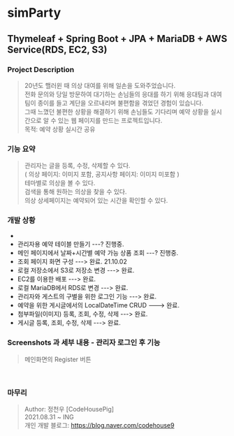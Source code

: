 # simParty
## Thymeleaf + Spring Boot + JPA + MariaDB + AWS Service(RDS, EC2, S3)
### Project Description
> 20년도 핼러윈 때 의상 대여를 위해 일손을 도와주었습니다. <br>
> 전화 문의와 당일 방문하여 대기하는 손님들의 응대를 하기 위해 응대팀과 대여팀이 종이를 들고 계단을 오르내리며 불편함을 겪었던 경험이 있습니다. <br>
> 그때 느꼈던 불편한 상황을 해결하기 위해 손님들도 기다리며 예약 상황을 실시간으로 알 수 있는 웹 페이지를 만드는 프로젝트입니다. <br>
> 목적: 예약 상황 실시간 공유 <br>

### 기능 요약
> 관리자는 글을 등록, 수정, 삭제할 수 있다. <br>
> ( 의상 페이지: 이미지 포함, 공지사항 페이지: 이미지 미포함 ) <br>
> 테마별로 의상을 볼 수 있다. <br>
> 검색을 통해 원하는 의상을 찾을 수 있다. <br>
> 의상 상세페이지는 예약되어 있는 시간을 확인할 수 있다. <br>

### 개발 상황
-
- 관리자용 예약 테이블 만들기 ---? 진행중. <br>
- 메인 페이지에서 날짜+시간별 예약 가능 상품 조회 ---? 진행중. <br>
- 조회 페이지 화면 구성 ---> 완료. 21.10.02 <br>
- 로컬 저장소에서 S3로 저장소 변경 ---> 완료. <br>
- EC2를 이용한 배포 ---> 완료. <br> 
- 로컬 MariaDB에서 RDS로 변경 ---> 완료. <br>
- 관리자와 게스트의 구별을 위한 로그인 기능 ---> 완료. <br>
- 예약을 위한 게시글에서의 LocalDateTime CRUD ---> 완료. <br>
- 첨부파일(이미지) 등록, 조회, 수정, 삭제 ---> 완료. <br>
- 게시글 등록, 조회, 수정, 삭제 ---> 완료. <br>

### Screenshots 과 세부 내용 - 관리자 로그인 후 기능
> 메인화면의 Register 버튼 <br>
<div>
  <img src=" " width="500"> 
</div>
<br>


### 마무리
> 
> Author: 정천우 [CodeHousePig] <br>
> 2021.08.31 ~ ING <br>
> 개인 개발 블로그: https://blog.naver.com/codehouse9
